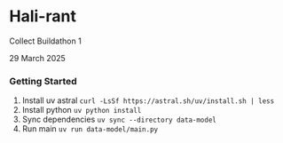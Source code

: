 # Hali-rant

Collect Buildathon 1

29 March 2025

### Getting Started

1. Install uv astral `curl -LsSf https://astral.sh/uv/install.sh | less`
2. Install python `uv python install`
3. Sync dependencies `uv sync --directory data-model`
4. Run main `uv run data-model/main.py`
